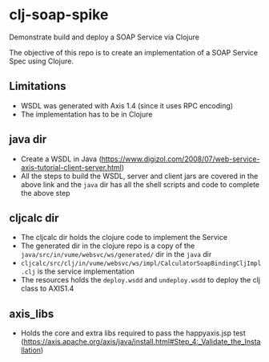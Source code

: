 # clj-soap-spike
Demonstrate build and deploy a SOAP Service via Clojure

The objective of this repo is to create an implementation of a SOAP Service Spec using Clojure.

## Limitations

* WSDL was generated with Axis 1.4 (since it uses RPC encoding)
* The implementation has to be in Clojure

## java dir 
* Create a WSDL in Java (https://www.digizol.com/2008/07/web-service-axis-tutorial-client-server.html)
* All the steps to build the WSDL, server and client jars are covered in the above link and the `java` dir has all the shell scripts and code to complete the above step

## cljcalc dir
* The cljcalc dir holds the clojure code to implement the Service
* The generated dir in the clojure repo is a copy of the `java/src/in/vume/websvc/ws/generated/` dir in the `java` dir
* `cljcalc/src/clj/in/vume/websvc/ws/impl/CalculatorSoapBindingCljImpl.clj` is the service implementation
* The resources holds the `deploy.wsdd` and `undeploy.wsdd` to deploy the clj class to AXIS1.4

## axis_libs
* Holds the core and extra libs required to pass the happyaxis.jsp test (https://axis.apache.org/axis/java/install.html#Step_4:_Validate_the_Installation)
